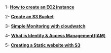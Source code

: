 1- [**How to create an EC2 instance**](https://medium.com/@fawazcp/how-to-create-an-ec2-instance-1eaa6858a5c9)

2- **[Create an S3 Bucket](https://medium.com/@fawazcp/my-first-s3-bucket-83e3cfb14f28)**

3- **[Simple Monitoring with cloudwatch](https://medium.com/@fawazcp/create-a-simple-monitoring-with-cloudwatch-1fa3169ba5a1)**

4- [**What is Identity & Access Management(IAM)**](https://medium.com/cloudnloud/iam-identity-access-management-5b86e18216dd)

5- [**Creating a Static website with S3**](https://medium.com/cloudnloud/creating-a-static-website-with-s3-bfabe9069a42)

